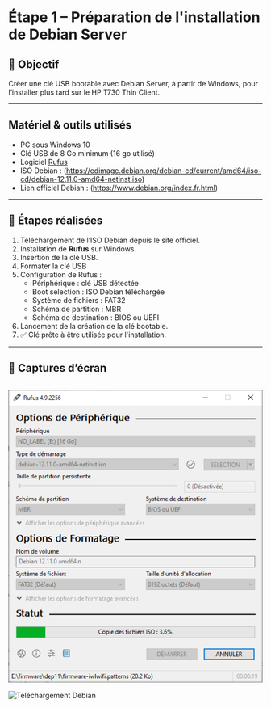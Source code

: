 # Étape 1 – Préparation de l'installation de Debian Server

## 🎯 Objectif
Créer une clé USB bootable avec Debian Server, à partir de Windows, pour l’installer plus tard sur le HP T730 Thin Client.

---

## Matériel & outils utilisés

- PC sous Windows 10
- Clé USB de 8 Go minimum (16 go utilisé)
- Logiciel [Rufus](https://rufus.ie)
- ISO Debian : (https://cdimage.debian.org/debian-cd/current/amd64/iso-cd/debian-12.11.0-amd64-netinst.iso)
- Lien officiel Debian : (https://www.debian.org/index.fr.html)

---

## 📝 Étapes réalisées

1. Téléchargement de l’ISO Debian depuis le site officiel.
2. Installation de **Rufus** sur Windows.
3. Insertion de la clé USB.
4. Formater la clé USB 
5. Configuration de Rufus :
   - Périphérique : clé USB détectée
   - Boot selection : ISO Debian téléchargée 
   - Système de fichiers : FAT32
   - Schéma de partition : MBR 
   - Schéma de destination : BIOS ou UEFI
6. Lancement de la création de la clé bootable.
7. ✅ Clé prête à être utilisée pour l'installation.

---

## 📸 Captures d’écran

> ```markdown

![Téléchargement de l’ISO Debian depuis le site officiel.](captures/installation.PNG)

![Téléchargement Debian](../captures/debian-site.jpg)



